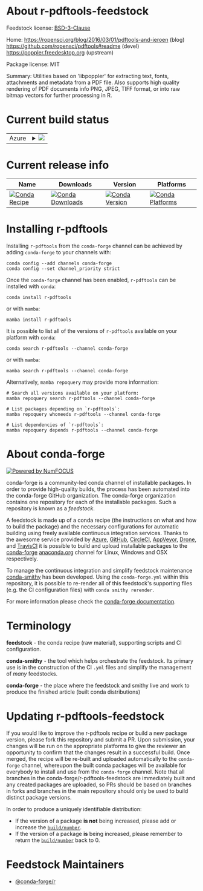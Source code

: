 About r-pdftools-feedstock
==========================

Feedstock license: [BSD-3-Clause](https://github.com/conda-forge/r-pdftools-feedstock/blob/main/LICENSE.txt)

Home: https://ropensci.org/blog/2016/03/01/pdftools-and-jeroen (blog) https://github.com/ropensci/pdftools#readme (devel) https://poppler.freedesktop.org (upstream)

Package license: MIT

Summary: Utilities based on 'libpoppler' for extracting text, fonts, attachments and  metadata from a PDF file. Also supports high quality rendering of PDF documents info PNG, JPEG, TIFF format, or into raw bitmap vectors for further processing in R.

Current build status
====================


<table>
    
  <tr>
    <td>Azure</td>
    <td>
      <details>
        <summary>
          <a href="https://dev.azure.com/conda-forge/feedstock-builds/_build/latest?definitionId=2525&branchName=main">
            <img src="https://dev.azure.com/conda-forge/feedstock-builds/_apis/build/status/r-pdftools-feedstock?branchName=main">
          </a>
        </summary>
        <table>
          <thead><tr><th>Variant</th><th>Status</th></tr></thead>
          <tbody><tr>
              <td>linux_64_r_base4.3</td>
              <td>
                <a href="https://dev.azure.com/conda-forge/feedstock-builds/_build/latest?definitionId=2525&branchName=main">
                  <img src="https://dev.azure.com/conda-forge/feedstock-builds/_apis/build/status/r-pdftools-feedstock?branchName=main&jobName=linux&configuration=linux%20linux_64_r_base4.3" alt="variant">
                </a>
              </td>
            </tr><tr>
              <td>linux_64_r_base4.4</td>
              <td>
                <a href="https://dev.azure.com/conda-forge/feedstock-builds/_build/latest?definitionId=2525&branchName=main">
                  <img src="https://dev.azure.com/conda-forge/feedstock-builds/_apis/build/status/r-pdftools-feedstock?branchName=main&jobName=linux&configuration=linux%20linux_64_r_base4.4" alt="variant">
                </a>
              </td>
            </tr><tr>
              <td>osx_64_r_base4.3</td>
              <td>
                <a href="https://dev.azure.com/conda-forge/feedstock-builds/_build/latest?definitionId=2525&branchName=main">
                  <img src="https://dev.azure.com/conda-forge/feedstock-builds/_apis/build/status/r-pdftools-feedstock?branchName=main&jobName=osx&configuration=osx%20osx_64_r_base4.3" alt="variant">
                </a>
              </td>
            </tr><tr>
              <td>osx_64_r_base4.4</td>
              <td>
                <a href="https://dev.azure.com/conda-forge/feedstock-builds/_build/latest?definitionId=2525&branchName=main">
                  <img src="https://dev.azure.com/conda-forge/feedstock-builds/_apis/build/status/r-pdftools-feedstock?branchName=main&jobName=osx&configuration=osx%20osx_64_r_base4.4" alt="variant">
                </a>
              </td>
            </tr><tr>
              <td>osx_arm64_r_base4.3</td>
              <td>
                <a href="https://dev.azure.com/conda-forge/feedstock-builds/_build/latest?definitionId=2525&branchName=main">
                  <img src="https://dev.azure.com/conda-forge/feedstock-builds/_apis/build/status/r-pdftools-feedstock?branchName=main&jobName=osx&configuration=osx%20osx_arm64_r_base4.3" alt="variant">
                </a>
              </td>
            </tr><tr>
              <td>osx_arm64_r_base4.4</td>
              <td>
                <a href="https://dev.azure.com/conda-forge/feedstock-builds/_build/latest?definitionId=2525&branchName=main">
                  <img src="https://dev.azure.com/conda-forge/feedstock-builds/_apis/build/status/r-pdftools-feedstock?branchName=main&jobName=osx&configuration=osx%20osx_arm64_r_base4.4" alt="variant">
                </a>
              </td>
            </tr><tr>
              <td>win_64_r_base4.3</td>
              <td>
                <a href="https://dev.azure.com/conda-forge/feedstock-builds/_build/latest?definitionId=2525&branchName=main">
                  <img src="https://dev.azure.com/conda-forge/feedstock-builds/_apis/build/status/r-pdftools-feedstock?branchName=main&jobName=win&configuration=win%20win_64_r_base4.3" alt="variant">
                </a>
              </td>
            </tr><tr>
              <td>win_64_r_base4.4</td>
              <td>
                <a href="https://dev.azure.com/conda-forge/feedstock-builds/_build/latest?definitionId=2525&branchName=main">
                  <img src="https://dev.azure.com/conda-forge/feedstock-builds/_apis/build/status/r-pdftools-feedstock?branchName=main&jobName=win&configuration=win%20win_64_r_base4.4" alt="variant">
                </a>
              </td>
            </tr>
          </tbody>
        </table>
      </details>
    </td>
  </tr>
</table>

Current release info
====================

| Name | Downloads | Version | Platforms |
| --- | --- | --- | --- |
| [![Conda Recipe](https://img.shields.io/badge/recipe-r--pdftools-green.svg)](https://anaconda.org/conda-forge/r-pdftools) | [![Conda Downloads](https://img.shields.io/conda/dn/conda-forge/r-pdftools.svg)](https://anaconda.org/conda-forge/r-pdftools) | [![Conda Version](https://img.shields.io/conda/vn/conda-forge/r-pdftools.svg)](https://anaconda.org/conda-forge/r-pdftools) | [![Conda Platforms](https://img.shields.io/conda/pn/conda-forge/r-pdftools.svg)](https://anaconda.org/conda-forge/r-pdftools) |

Installing r-pdftools
=====================

Installing `r-pdftools` from the `conda-forge` channel can be achieved by adding `conda-forge` to your channels with:

```
conda config --add channels conda-forge
conda config --set channel_priority strict
```

Once the `conda-forge` channel has been enabled, `r-pdftools` can be installed with `conda`:

```
conda install r-pdftools
```

or with `mamba`:

```
mamba install r-pdftools
```

It is possible to list all of the versions of `r-pdftools` available on your platform with `conda`:

```
conda search r-pdftools --channel conda-forge
```

or with `mamba`:

```
mamba search r-pdftools --channel conda-forge
```

Alternatively, `mamba repoquery` may provide more information:

```
# Search all versions available on your platform:
mamba repoquery search r-pdftools --channel conda-forge

# List packages depending on `r-pdftools`:
mamba repoquery whoneeds r-pdftools --channel conda-forge

# List dependencies of `r-pdftools`:
mamba repoquery depends r-pdftools --channel conda-forge
```


About conda-forge
=================

[![Powered by
NumFOCUS](https://img.shields.io/badge/powered%20by-NumFOCUS-orange.svg?style=flat&colorA=E1523D&colorB=007D8A)](https://numfocus.org)

conda-forge is a community-led conda channel of installable packages.
In order to provide high-quality builds, the process has been automated into the
conda-forge GitHub organization. The conda-forge organization contains one repository
for each of the installable packages. Such a repository is known as a *feedstock*.

A feedstock is made up of a conda recipe (the instructions on what and how to build
the package) and the necessary configurations for automatic building using freely
available continuous integration services. Thanks to the awesome service provided by
[Azure](https://azure.microsoft.com/en-us/services/devops/), [GitHub](https://github.com/),
[CircleCI](https://circleci.com/), [AppVeyor](https://www.appveyor.com/),
[Drone](https://cloud.drone.io/welcome), and [TravisCI](https://travis-ci.com/)
it is possible to build and upload installable packages to the
[conda-forge](https://anaconda.org/conda-forge) [anaconda.org](https://anaconda.org/)
channel for Linux, Windows and OSX respectively.

To manage the continuous integration and simplify feedstock maintenance
[conda-smithy](https://github.com/conda-forge/conda-smithy) has been developed.
Using the ``conda-forge.yml`` within this repository, it is possible to re-render all of
this feedstock's supporting files (e.g. the CI configuration files) with ``conda smithy rerender``.

For more information please check the [conda-forge documentation](https://conda-forge.org/docs/).

Terminology
===========

**feedstock** - the conda recipe (raw material), supporting scripts and CI configuration.

**conda-smithy** - the tool which helps orchestrate the feedstock.
                   Its primary use is in the construction of the CI ``.yml`` files
                   and simplify the management of *many* feedstocks.

**conda-forge** - the place where the feedstock and smithy live and work to
                  produce the finished article (built conda distributions)


Updating r-pdftools-feedstock
=============================

If you would like to improve the r-pdftools recipe or build a new
package version, please fork this repository and submit a PR. Upon submission,
your changes will be run on the appropriate platforms to give the reviewer an
opportunity to confirm that the changes result in a successful build. Once
merged, the recipe will be re-built and uploaded automatically to the
`conda-forge` channel, whereupon the built conda packages will be available for
everybody to install and use from the `conda-forge` channel.
Note that all branches in the conda-forge/r-pdftools-feedstock are
immediately built and any created packages are uploaded, so PRs should be based
on branches in forks and branches in the main repository should only be used to
build distinct package versions.

In order to produce a uniquely identifiable distribution:
 * If the version of a package **is not** being increased, please add or increase
   the [``build/number``](https://docs.conda.io/projects/conda-build/en/latest/resources/define-metadata.html#build-number-and-string).
 * If the version of a package **is** being increased, please remember to return
   the [``build/number``](https://docs.conda.io/projects/conda-build/en/latest/resources/define-metadata.html#build-number-and-string)
   back to 0.

Feedstock Maintainers
=====================

* [@conda-forge/r](https://github.com/orgs/conda-forge/teams/r/)

